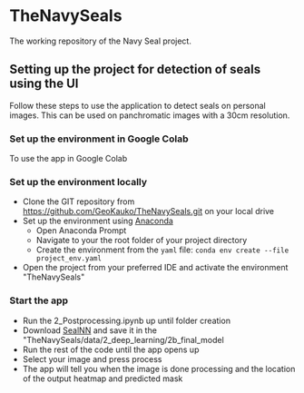 # TheNavySeals
The working repository of the Navy Seal project.

## Setting up the project for detection of seals using the UI
Follow these steps to use the application to detect seals on personal images. This can be used on panchromatic images with a 30cm resolution.

### Set up the environment in Google Colab
To use the app in Google Colab

### Set up the environment locally
- Clone the GIT repository from https://github.com/GeoKauko/TheNavySeals.git on your local drive
- Set up the environment using [Anaconda](https://www.anaconda.com/download)
    - Open Anaconda Prompt
    - Navigate to your the root folder of your project directory
    - Create the environment from the `yaml` file: `conda env create --file project_env.yaml`
- Open the project from your preferred IDE and activate the environment "TheNavySeals"

### Start the app
- Run the 2_Postprocessing.ipynb up until folder creation
- Download [SealNN](https://drive.google.com/file/d/1IWb0OrisF4eLZvCWTsA2GrMwPeBPcd3M/view?usp=drive_link) and save it in the "TheNavySeals/data/2_deep_learning/2b_final_model
- Run the rest of the code until the app opens up
- Select your image and press process
- The app will tell you when the image is done processing and the location of the output heatmap and predicted mask 